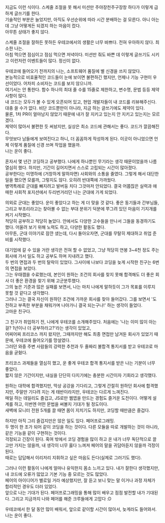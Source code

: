 지금도 이런 식이다. 스케줄 조절을 못 해서 미션만 주야장천주구장창 하다가 이렇게 급하게 글쓰기를 한다.  
기술적인 부분은 늘었지만, 아직도 우선순위에 따라 시간 분배하는 걸 모른다. 아니 아는데 그냥 어떻게든 되겠지 하는 마음이 컸다.  
아무튼 상태가 좋지 않다.  

스케줄 조절을 잘하든 못하든 우테코에서의 생활은 너무 바쁘다. 전혀 우아하지 않다. 최소한 나는.  
아침 먹으면 점심이고 점심 먹으면 저녁이다. 미션만 줘도 바쁜 데 이렇게 글쓰기도 시키고 이런저런 이벤트들이 많다. 정신이 없다.  

우테코에 들어오기 전까지의 나는, 소프트웨어 품질에 별 신경을 쓰지 않았다.  
본능적으로 비효율적인 코드들이 눈에 보이면 불편하긴 했지만, 언제나 기능 구현이 우선이었다. 어차피 소비자는 코드를 보지 않으니까.  
여기서는 안 통한다. 함수 하나의 최대 줄 수를 15줄로 제한하고, 변수명, 문법 등등 제약 사항이 많다.  
내 코드는 모두가 볼 수 있게 오픈되어 있고, 현업 개발자들이 내 코드를 리뷰해주신다. 대충 쓸 수가 없다. 비단 코드뿐만이 아니라, 지금 하는 글쓰기에도 제약이 있다.  
물론, 1차 PR이 얼마남지 않았기 때문에 내가 잘 지키고 있는지 안 지키고 있는지는 모르겠다.  
제약이 많아서 불편한 듯 써놨지만, 실상은 최소 코드에 관해서는 좋다. 코드가 깔끔해진다.  
무엇보다 남들에게 보여진다고 하니, 더 꼼꼼하게 작성하게 된다. 이곳이 아니었으면 언제 이렇게 품질에 신경 쓰며 작업을 했을까.  
나는 운이 좋다.  

혼자서 몇 년간 코딩하고 공부했다. 나에게 하나뿐인 무기라는 생각 때문이었을까 나름 열심히 했다. 하지만, 기간이 길어지면서 스스로 고립되는 시간이 많아졌다.  
공부한다는 미명하에 (거창하게 말하자면) 사회와의 소통을 줄였다. 그렇게 해서 대단한 일을 했으면 모를까, 그렇지도 않다. 오히려 반대쪽에 가까웠다.  
병역특례로 군대를 빠지려고 발버둥 치다 그것마저 안되었다. 결국 어쭙잖은 실력과 애매한 사회적 포지션에서 두리번거리던 나는 군대에 가게 되었다.  

의외로 군대는 좋았다. 운이 좋았다고 하는 게 더 맞을 것 같다. 좋은 동기들과 간부님들, 그리고 부조리라고는 찾아볼 수 없는 부대 분위기 덕분에 쭈그려 있던 마음이 기지개를 켜기 시작했다.  
적당히 공부하고 적당히 놀았다. 안에서도 다양한 고수들을 만나서 그들을 동경하기도 했다. 어울려 보기 위해 노력도 하고, 다양한 활동도 했다.  
아무튼, 군대 이야기로 잠깐 샜는데, 다시 돌아오자면, 군대를 무탈히 제대하고 취업 준비를 시작했다.  

대기업에 갈 수 있을 거란 생각은 전혀 할 수 없었고, 그냥 적당히 연봉 3~4천 정도 주는 회사에 가서 일도 하고 공부도 하며 지내려고 했다.  
두 번의 면접과 두 번의 탈락이 있었다. 그사이에 나보다 코딩을 늦게 시작한 친구는 6번의 면접을 보았다.  
그는 우태캠을 수료했는데, 본인이 원하는 조건의 회사를 찾지 못해 합격해도 더 좋은 회사 더 좋은 환경을 찾기 위해 고군분투했다.  
그의 높은 기준과 많은 실패를 보면서, 나는 마치 나에게 말하듯이 그가 목표를 이루지 못할 것 같다고 생각했다.  
그러나 그는 결국 자신이 원하던 조건에 가까운 회사를 찾아 들어갔다. 그를 보면서 '도전하고 부족한 부분을 채워가며 나아가니 결국 되는구나!' 하는 생각이 들었다.   
고마운 친구다.  

그 친구가 취업하기 전, 나에게 우테코를 소개해주었다. 처음에는 '나는 이미 많이 아는걸? 1년이나 더 공부하라고?'라는 생각이 있었고,  
어찌어찌 프리코스 까지 왔지만, 그때까지만 해도 최종 면접만 남겨둔 회사가 있었기 때문에, 우테코에 들어오기를 망설였다.  
그러던 와중 주변 사람들의 강력한 추천과 두 줄짜리 불합격 통지서를 받고 우테코로 마음을 굳혔다.  

프리코스 과제들을 열심히 했고, 운 좋게 우테코 합격 통지서를 받은 나는 기분이 너무 좋았다.  
짧지 않은 기간이지만, 내실을 단단히 다지기에는 충분한 시간이자 기회라고 생각했다.  

원하는 대학에 합격했지만, 막상 공강을 기다리고, 그렇게 간절히 원하던 회사에 합격했지만, 주말만 기다려 지는 게 태반이라지만, 우테코는 다르게 느껴진다.  
매일 하는 데일리도 즐겁고, JS로만 웹앱을 만드는 경험도 즐거운 도전이다. 어떻게 설계를 하고, 이번엔 어떤 문법을 써볼지 기대가 될 정도이다.  
새벽에 모니터 전원 5개를 끌 때면 몸이 지치기도 하지만, 코딩할 때만큼은 즐겁다.  

하지만 아직 그리 즐겁지만은 않은 일도 있다. 페어프로그래밍.  
두 명이 한 조가 되어 같이 코딩을 하는 것이다. 다른 모듈을 따로 개발하는 것이 아니라, 같은 기능을 같이 구현하는 것이다.  
걱정되고 긴장이 된다. 혹여 밖에서 코딩 경험을 많이 하고 온 내가 너무 독단적으로 끌고만 가지는 않을까, 내 생각이 너무 옳다 느껴져 페어의 말을 귀담아듣지 않을까 걱정이 된다.  
때로는 답답해서 이리저리 지휘하고 싶은 마음도 든다(실제로 그러기도 했다).  

그러나 이런 활동이 나에게 얼마나 유익한지 몸소 느끼고 있다. 내가 잘한다 생각했지만, 내 코드에 오류가 많았고 기본 기능 중 모르는 것도 많았다.  
페어의 아이디어가 별로일 거라 예상했지만, 잘 듣고 보니 맞는 말 이거나 과정 자체가 합리적인 경우도 더러 있었다.  
앞으로 나는 기대가 된다. 페어프로그래밍을 통해 많이 배우고 점점 발전할 내가 기대된다. 그리고 지금까지 나와 페어를 해준 크루들에게 고맙다 :D  

우테코에서 한 달 동안 많이 배워서, 앞으로 같이할 시간이 많아서,  늦게라도 들어와서. 나는 운이 좋다.  
